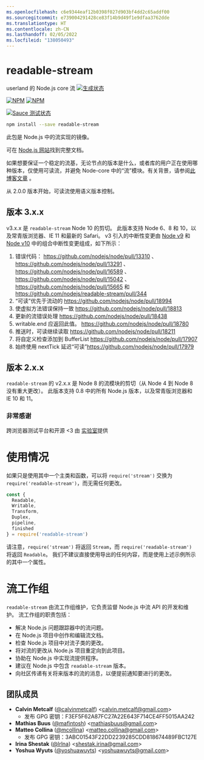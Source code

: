 ```yaml
---
ms.openlocfilehash: c6e9344eaf12b0398f027d903bf4dd2c65addf00
ms.sourcegitcommit: e739004291428ce83f14b9d49f1e9dfaa3762dde
ms.translationtype: HT
ms.contentlocale: zh-CN
ms.lasthandoff: 02/05/2022
ms.locfileid: "138050493"
---
```

# <a name="readable-stream"></a>readable-stream

userland 的 Node.js core 流 [![生成状态](https://travis-ci.com/nodejs/readable-stream.svg?branch=master)](https://travis-ci.com/nodejs/readable-stream)


[![NPM](https://nodei.co/npm/readable-stream.png?downloads=true&downloadRank=true)](https://nodei.co/npm/readable-stream/)
[![NPM](https://nodei.co/npm-dl/readable-stream.png?&months=6&height=3)](https://nodei.co/npm/readable-stream/)


[![Sauce 测试状态](https://saucelabs.com/browser-matrix/readabe-stream.svg)](https://saucelabs.com/u/readabe-stream)

```bash
npm install --save readable-stream
```

此包是 Node.js 中的流实现的镜像。

可在 [Node.js 网站](https://nodejs.org/dist/v10.19.0/docs/api/stream.html)找到完整文档。

如果想要保证一个稳定的流基，无论节点的版本是什么，或者库的用户正在使用哪种版本，仅使用可读流，并避免 Node-core 中的“流”模块。有关背景，请参阅[此博客文章](http://r.va.gg/2014/06/why-i-dont-use-nodes-core-stream-module.html) 。

从 2.0.0 版本开始，可读流使用语义版本控制。

## <a name="version-3xx"></a>版本 3.x.x

v3.x.x 是 `readable-stream` Node 10 的剪切。 此版本支持 Node 6、8 和 10，以及常青版浏览器、IE 11 和最新的 Safari。 v3 引入的中断性变更由 [Node v9](https://nodejs.org/en/blog/release/v9.0.0/) 和 [Node v10](https://nodejs.org/en/blog/release/v10.0.0/) 中的组合中断性变更组成，如下所示：

1. 错误代码： https://github.com/nodejs/node/pull/13310 、 https://github.com/nodejs/node/pull/13291 、 https://github.com/nodejs/node/pull/16589 、 https://github.com/nodejs/node/pull/15042 、 https://github.com/nodejs/node/pull/15665 和 https://github.com/nodejs/readable-stream/pull/344
2. “可读”优先于流动的 https://github.com/nodejs/node/pull/18994
3. 使虚拟方法错误保持一致 https://github.com/nodejs/node/pull/18813
4. 更新的流错误处理 https://github.com/nodejs/node/pull/18438
5. writable.end 应返回此值。
   https://github.com/nodejs/node/pull/18780
6. 推送时，可读继续读取 https://github.com/nodejs/node/pull/18211
7. 将自定义检查添加到 BufferList https://github.com/nodejs/node/pull/17907
8. 始终使用 nextTick 延迟“可读”https://github.com/nodejs/node/pull/17979

## <a name="version-2xx"></a>版本 2.x.x
`readable-stream` 的 v2.x.x 是 Node 8 的流模块的剪切（从 Node 4 到 Node 8 没有重大更改）。 此版本支持 0.8 中的所有 Node.js 版本，以及常青版浏览器和 IE 10 和 11。

### <a name="big-thanks"></a>非常感谢

跨浏览器测试平台和开源 <3 由 [ 实验室][sauce]提供

# <a name="usage"></a>使用情况

如果只是使用其中一个主类和函数，可以将 `require('stream')` 交换为 `require('readable-stream')`，而无需任何更改。

```js
const {
  Readable,
  Writable,
  Transform,
  Duplex,
  pipeline,
  finished
} = require('readable-stream')
````

请注意，`require('stream')` 将返回 `Stream`，而 `require('readable-stream')` 将返回 `Readable`。 我们不建议直接使用导出的任何内容，而是使用上述示例所示的其中一个属性。

# <a name="streams-working-group"></a>流工作组

`readable-stream` 由流工作组维护，它负责监督 Node.js 中流 API 的开发和维护。 流工作组的职责包括：

* 解决 Node.js 问题跟踪器中的流问题。
* 在 Node.js 项目中创作和编辑流文档。
* 检查 Node.js 项目中对流子类的更改。
* 将对流的更改从 Node.js 项目重定向到此项目。
* 协助在 Node.js 中实现流提供程序。
* 建议在 Node.js 中包含 `readable-stream` 版本。
* 向社区传递有关将来版本的流的消息，以便提前通知要进行的更改。

<a name="members"></a>
## <a name="team-members"></a>团队成员

* **Calvin Metcalf** ([@calvinmetcalf](https://github.com/calvinmetcalf)) &lt;calvin.metcalf@gmail.com&gt;
  - 发布 GPG 密钥：F3EF5F62A87FC27A22E643F714CE4FF5015AA242
* **Mathias Buus** ([@mafintosh](https://github.com/mafintosh)) &lt;mathiasbuus@gmail.com&gt;
* **Matteo Collina** ([@mcollina](https://github.com/mcollina)) &lt;matteo.collina@gmail.com&gt;
  - 发布 GPG 密钥：3ABC01543F22DD2239285CDD818674489FBC127E
* **Irina Shestak** ([@lrlna](https://github.com/lrlna)) &lt;shestak.irina@gmail.com&gt;
* **Yoshua Wyuts** ([@yoshuawuyts](https://github.com/yoshuawuyts)) &lt;yoshuawuyts@gmail.com&gt;

[sauce]: https://saucelabs.com
